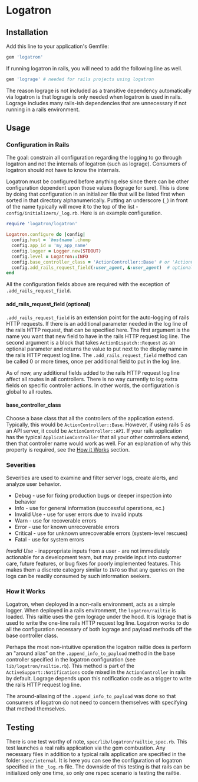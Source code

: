 # Logatron

## Installation

Add this line to your application's Gemfile:

```ruby
gem 'logatron'
```

If running logatron in rails, you will need to add the following line as well.

```ruby
gem 'lograge' # needed for rails projects using logatron
```

The reason lograge is not included as a transitive dependency automatically via
logatron is that lograge is only needed when logatron is used in rails. Lograge
includes many rails-ish dependencies that are unnecessary if not running in a
rails environment.

## Usage

### Configuration in Rails

The goal: constrain all configuration regarding the logging to go through
logatron and not the internals of logatron (such as lograge). Consumers of
logatron should not have to know the internals.

Logatron must be configured before anything else since there can be other
configuration dependent upon those values (lograge for sure). This is done by
doing that configuration in an initializer file that will be listed first when
sorted in that directory alphanumerically. Putting an underscore (`_`) in front
of the name typically will move it to the top of the list -
`config/initializers/_log.rb`. Here is an example configuration.

```ruby
require 'logatron/logatron'

Logatron.configure do |config|
  config.host = `hostname`.chomp
  config.app_id = 'my_app_name'
  config.logger = Logger.new(STDOUT)
  config.level = Logatron::INFO
  config.base_controller_class = 'ActionController::Base' # or 'ActionController::API' or 'ApplicationController'
  config.add_rails_request_field(:user_agent, &:user_agent)  # optional
end
```

All the configuration fields above are required with the exception of
`.add_rails_request_field`.

#### add_rails_request_field (optional)

`.add_rails_request_field` is an extension point for the auto-logging of rails
HTTP requests. If there is an additional parameter needed in the log line of the
rails HTTP request, that can be specified here. The first argument is the name
you want that new field to have in the rails HTTP request log line. The second
argument is a block that takes `ActionDispatch::Request` as an optional
parameter and returns the value to put next to the display name in the rails
HTTP request log line. The `.add_rails_request_field` method can be called 0 or
more times, once per additional field to put in the log line.

As of now, any additional fields added to the rails HTTP request log line affect
all routes in all controllers. There is no way currently to log extra fields on
specific controller actions. In other words, the configuration is global to all
routes.

#### base_controller_class

Choose a base class that all the controllers of the application extend.
Typically, this would be `ActionController::Base`. However, if using rails 5 as
an API server, it could be `ActionController::API`. If your rails application
has the typical `ApplicationController` that all your other controllers extend,
then that controller name would work as well. For an explanation of why this
property is required, see the [How it Works] section.

### Severities

Severities are used to examine and filter server logs, create alerts, and
analyze user behavior.

* Debug - use for fixing production bugs or deeper inspection into behavior
* Info - use for general information (successful operations, ec.)
* Invalid Use - use for user errors due to invalid inputs
* Warn - use for recoverable errors
* Error - use for known unrecoverable errors
* Critical - use for unknown unrecoverable errors (system-level rescues)
* Fatal - use for system errors

*Invalid Use* - inappropriate inputs from a user - are not immediately
 actionable for a development team, but may provide input into customer care,
 future features, or bug fixes for poorly implemented features. This makes them
 a discrete category similar to `INFO` so that any queries on the logs can be
 readily consumed by such information seekers.

### How it Works

Logatron, when deployed in a non-rails environment, acts as a simple logger.
When deployed in a rails environment, the `logatron/railtie` is loaded. This
railtie uses the gem lograge under the hood. It is lograge that is used to write
the one-line rails HTTP request log line. Logatron works to do all the
configuration necessary of both lograge and payload methods off the base
controller class.

Perhaps the most non-intuitive operation the logatron railtie does is perform an
"around alias" on the `.append_info_to_payload` method in the base controller
specified in the logatron configuration (see `lib/logatron/railtie.rb`). This
method is part of the `ActiveSupport::Notifications` code mixed in the
`ActionController` in rails by default. Lograge depends upon this notification
code as a trigger to write the rails HTTP request log line.

The around-aliasing of the `.append_info_to_payload` was done so that consumers
of logatron do not need to concern themselves with specifying that method
themselves.

## Testing

There is one test worthy of note, `spec/lib/logatron/railtie_spec.rb`. This test
launches a real rails application via the gem combustion. Any necessary files in
addition to a typical rails application are specified in the folder
`spec/internal`. It is here you can see the configuration of logatron specified
in the `_log.rb` file. The downside of this testing is that rails can be
initialized only one time, so only one rspec scenario is testing the railtie.

[How it Works]: #how_it_works
